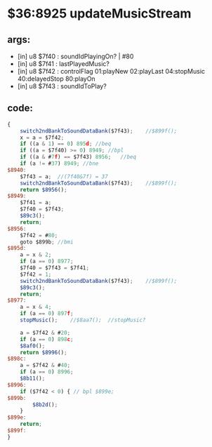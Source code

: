 ﻿
# $36:8925 updateMusicStream


## args:
+	[in] u8 $7f40 : soundIdPlayingOn? | #80
+	[in] u8 $7f41 : lastPlayedMusic?
+	[in] u8 $7f42 : controlFlag 01:playNew 02:playLast 04:stopMusic 40:delayedStop 80:playOn
+	[in] u8 $7f43 : soundIdToPlay?

## code:
```js
{
	switch2ndBankToSoundDataBank($7f43);	//$899f();
	x = a = $7f42;
	if ((a & 1) == 0) 895d;	//beq
	if ((a = $7f40) >= 0) 8949;	//bpl
	if ((a & #7f) == $7f43) 8956;	//beq
	if (a != #37) 8949;	//bne
$8940:
	$7f43 = a;	//(7f40&7f) = 37
	switch2ndBankToSoundDataBank($7f43);	//$899f();
	return $8956();
$8949:
	$7f41 = a;
	$7f40 = $7f43;
	$89c3();
	return;
$8956:
	$7f42 = #80;
	goto $899b; //bmi
$895d:
	a = x & 2;
	if (a == 0) 8977;
	$7f40 = $7f43 = $7f41;
	$7f42 = 1;
	switch2ndBankToSoundDataBank($7f43);	//$899f();
	$89c3();
	return;
$8977:
	a = x & 4;
	if (a == 0) 897f;
	stopMusic();	//$8aa7();	//stopMusic?

	a = $7f42 & #20;
	if (a == 0) 898c;
	$8af0();
	return $8996();
$898c:
	a = $7f42 & #40;
	if (a == 0) 8996;
	$8b11();
$8996:
	if ($7f42 < 0) { // bpl $899e;
$899b:
		$8b2d();
	}
$899e:
	return;
$899f:
}
```



